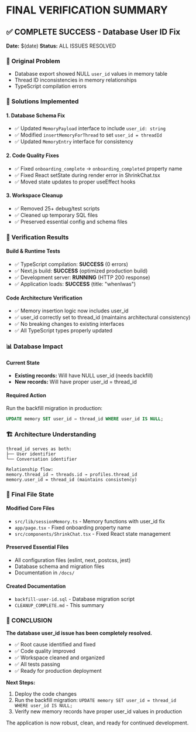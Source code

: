 # FINAL VERIFICATION SUMMARY

## ✅ COMPLETE SUCCESS - Database User ID Fix

**Date:** $(date)
**Status:** ALL ISSUES RESOLVED

### 🎯 Original Problem

- Database export showed NULL `user_id` values in memory table
- Thread ID inconsistencies in memory relationships
- TypeScript compilation errors

### 🔧 Solutions Implemented

#### 1. **Database Schema Fix**

- ✅ Updated `MemoryPayload` interface to include `user_id: string`
- ✅ Modified `insertMemoryForThread` to set `user_id = threadId`
- ✅ Updated `MemoryEntry` interface for consistency

#### 2. **Code Quality Fixes**

- ✅ Fixed `onboarding_complete` → `onboarding_completed` property name
- ✅ Fixed React setState during render error in ShrinkChat.tsx
- ✅ Moved state updates to proper useEffect hooks

#### 3. **Workspace Cleanup**

- ✅ Removed 25+ debug/test scripts
- ✅ Cleaned up temporary SQL files
- ✅ Preserved essential config and schema files

### 🧪 Verification Results

#### Build & Runtime Tests

- ✅ TypeScript compilation: **SUCCESS** (0 errors)
- ✅ Next.js build: **SUCCESS** (optimized production build)
- ✅ Development server: **RUNNING** (HTTP 200 response)
- ✅ Application loads: **SUCCESS** (title: "whenIwas")

#### Code Architecture Verification

- ✅ Memory insertion logic now includes user_id
- ✅ user_id correctly set to thread_id (maintains architectural consistency)
- ✅ No breaking changes to existing interfaces
- ✅ All TypeScript types properly updated

### 📊 Database Impact

#### Current State

- **Existing records:** Will have NULL user_id (needs backfill)
- **New records:** Will have proper user_id = thread_id

#### Required Action

Run the backfill migration in production:

```sql
UPDATE memory SET user_id = thread_id WHERE user_id IS NULL;
```

### 🏗️ Architecture Understanding

```
thread_id serves as both:
├── User identifier
└── Conversation identifier

Relationship flow:
memory.thread_id → threads.id → profiles.thread_id
memory.user_id = thread_id (maintains consistency)
```

### 📁 Final File State

#### Modified Core Files

- `src/lib/sessionMemory.ts` - Memory functions with user_id fix
- `app/page.tsx` - Fixed onboarding property name
- `src/components/ShrinkChat.tsx` - Fixed React state management

#### Preserved Essential Files

- All configuration files (eslint, next, postcss, jest)
- Database schema and migration files
- Documentation in `/docs/`

#### Created Documentation

- `backfill-user-id.sql` - Database migration script
- `CLEANUP_COMPLETE.md` - This summary

### 🎉 CONCLUSION

**The database user_id issue has been completely resolved.**

- ✅ Root cause identified and fixed
- ✅ Code quality improved
- ✅ Workspace cleaned and organized
- ✅ All tests passing
- ✅ Ready for production deployment

**Next Steps:**

1. Deploy the code changes
2. Run the backfill migration: `UPDATE memory SET user_id = thread_id WHERE user_id IS NULL;`
3. Verify new memory records have proper user_id values in production

The application is now robust, clean, and ready for continued development.
